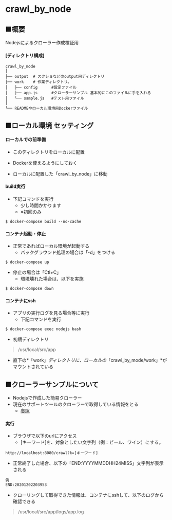 # crawl_by_node

## ■概要
Nodejsによるクローラー作成検証用

#### [ディレクトリ構成]
```
crawl_by_mode
│
├── output  # スクショなどのoutput用ディレクトリ
├── work    # 作業ディレクトリ。
│   ├── config      #設定ファイル
│   ├── app.js      #クローラーサンプル 基本的にこのファイルに手を入れる
│   └── sample.js   #テスト用ファイル
│       
└── READMEやローカル環境用Dockerファイル

```

## ■ローカル環境 セッティング

#### ローカルでの前準備
- このディレクトリをローカルに配置
- Dockerを使えるようにしておく

- ローカルに配置した「crawl_by_node」に移動

#### build実行
- 下記コマンドを実行
  - 少し時間かかります
  - ※初回のみ
```
$ docker-compose build --no-cache
```

#### コンテナ起動・停止
- 正常であればローカル環境が起動する
  - バックグラウンド処理の場合は「-d」をつける
```
$ docker-compose up
```

- 停止の場合は「Ctl+C」
  - 環境壊れた場合は、以下を実施
```
$ docker-compose down
```

#### コンテナにssh
- アプリの実行ログを見る場合等に実行
  - 下記コマンドを実行
```
$ docker-compose exec nodejs bash
```

- 初期ディレクトリ
>/usr/local/src/app

- 直下の*「work」*ディレクトリに、ローカルの*「crawl_by_mode/work」*がマウントされている

## ■クローラーサンプルについて
- Nodejsで作成した簡易クローラー
- 現在のサポートツールのクローラーで取得している情報をとる
  - [参照](https://docs.google.com/spreadsheets/d/1pjA3oc7jsHamx6QjcpZZ0r7_eB6Wb8pOsXqsJtg9mxI/edit#gid=0)

#### 実行
- ブラウザで以下のurlにアクセス
  - [キーワード]を、対象としたい文字列（例：ビール、ワイン）にする。

```
http://localhost:8080/crawl?k=[キーワード]
```

- 正常終了した場合、以下の「END:YYYYMMDDHH24MISS」文字列が表示される

```
例
END:20201202203953
```

- クローリングして取得できた情報は、コンテナにsshして、以下のログから確認できる
>/usr/local/src/app/logs/app.log
